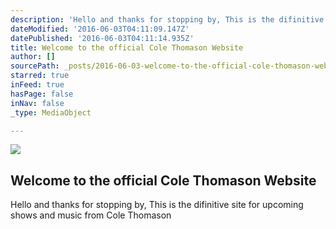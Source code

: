 ```yaml
---
description: 'Hello and thanks for stopping by, This is the difinitive site for upcoming shows and music from Cole Thomason'
dateModified: '2016-06-03T04:11:09.147Z'
datePublished: '2016-06-03T04:11:14.935Z'
title: Welcome to the official Cole Thomason Website
author: []
sourcePath: _posts/2016-06-03-welcome-to-the-official-cole-thomason-website.md
starred: true
inFeed: true
hasPage: false
inNav: false
_type: MediaObject

---
```

<article style=""><img src="https://the-grid-user-content.s3-us-west-2.amazonaws.com/a2327878-1995-4528-b8b3-7b228be8e94e.jpg" /><h1>Welcome to the official Cole Thomason Website</h1></article>

Hello and thanks for stopping by, This is the difinitive site for upcoming shows and music from Cole Thomason